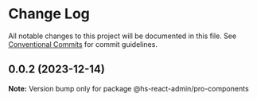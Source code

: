 # Change Log

All notable changes to this project will be documented in this file.
See [Conventional Commits](https://conventionalcommits.org) for commit guidelines.

## 0.0.2 (2023-12-14)

**Note:** Version bump only for package @hs-react-admin/pro-components
